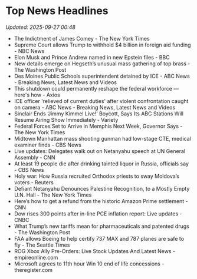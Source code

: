 # Top News Headlines

_Updated: 2025-09-27 00:48_

- The Indictment of James Comey - The New York Times
- Supreme Court allows Trump to withhold $4 billion in foreign aid funding - NBC News
- Elon Musk and Prince Andrew named in new Epstein files - BBC
- New details emerge on Hegseth’s unusual mass gathering of top brass - The Washington Post
- Des Moines Public Schools superintendent detained by ICE - ABC News - Breaking News, Latest News and Videos
- This shutdown could permanently reshape the federal workforce — here's how - Axios
- ICE officer 'relieved of current duties' after violent confrontation caught on camera - ABC News - Breaking News, Latest News and Videos
- Sinclair Ends ‘Jimmy Kimmel Live!’ Boycott, Says Its ABC Stations Will Resume Airing Show Immediately - Variety
- Federal Forces Set to Arrive in Memphis Next Week, Governor Says - The New York Times
- Midtown Manhattan mass shooting gunman had low-stage CTE, medical examiner finds - CBS News
- Live updates: Delegates walk out on Netanyahu speech at UN General Assembly - CNN
- At least 19 people die after drinking tainted liquor in Russia, officials say - CBS News
- Holy war: How Russia recruited Orthodox priests to sway Moldova’s voters - Reuters
- Defiant Netanyahu Denounces Palestine Recognition, to a Mostly Empty U.N. Hall - The New York Times
- Here’s how to get a refund from the historic Amazon Prime settlement - CNN
- Dow rises 300 points after in-line PCE inflation report: Live updates - CNBC
- What Trump’s new tariffs mean for pharmaceuticals and patented drugs - The Washington Post
- FAA allows Boeing to help certify 737 MAX and 787 planes are safe to fly - The Seattle Times
- ROG Xbox Ally Pre-Orders: Live Stock Updates And Latest News - empireonline.com
- Microsoft agrees to 11th hour Win 10 end of life concessions - theregister.com